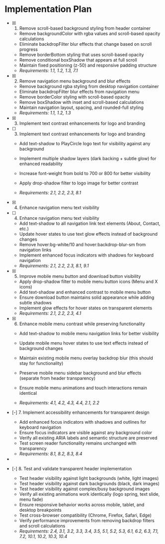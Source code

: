 # Implementation Plan

- [x] 1. Remove scroll-based background styling from header container





  - Remove backgroundColor with rgba values and scroll-based opacity calculations
  - Eliminate backdropFilter blur effects that change based on scroll progress
  - Remove borderBottom styling that uses scroll-based opacity
  - Remove conditional boxShadow that appears at full scroll
  - Maintain fixed positioning (z-50) and responsive padding structure
  - _Requirements: 1.1, 1.2, 1.3, 7.1_

- [x] 2. Remove navigation menu background and blur effects





  - Remove background rgba styling from desktop navigation container
  - Eliminate backdropFilter blur effects from navigation menu
  - Remove borderColor styling with scroll-based opacity
  - Remove boxShadow with inset and scroll-based calculations
  - Maintain navigation layout, spacing, and rounded-full styling
  - _Requirements: 1.1, 1.2, 1.3_


- [x] 3. Implement text contrast enhancements for logo and branding




- [ ] 3. Implement text contrast enhancements for logo and branding
  - Add text-shadow to PlayCircle logo text for visibility against any background
  - Implement multiple shadow layers (dark backing + subtle glow) for enhanced readability
  - Increase font-weight from bold to 700 or 800 for better visibility
  - Apply drop-shadow filter to logo image for better contrast

  - _Requirements: 2.1, 2.2, 2.3, 8.1_
- [x] 4. Enhance navigation menu text visibility




- [ ] 4. Enhance navigation menu text visibility

  - Add text-shadow to all navigation link text elements (About, Contact, etc.)
  - Update hover states to use text glow effects instead of background changes
  - Remove hover:bg-white/10 and hover:backdrop-blur-sm from navigation links
  - Implement enhanced focus indicators with shadows for keyboard navigation
  - _Requirements: 2.1, 2.2, 2.3, 8.1, 9.1_

- [x] 5. Improve mobile menu button and download button visibility




  - Apply drop-shadow filter to mobile menu button icons (Menu and X icons)
  - Add text-shadow and enhanced contrast to mobile menu button
  - Ensure download button maintains solid appearance while adding subtle shadows
  - Implement glow effects for hover states on transparent elements
  - _Requirements: 2.1, 2.2, 2.3, 4.1_

- [x] 6. Enhance mobile menu contrast while preserving functionality




  - Add text-shadow to mobile menu navigation links for better visibility
  - Update mobile menu hover states to use text effects instead of background changes
  - Maintain existing mobile menu overlay backdrop blur (this should stay for functionality)
  - Preserve mobile menu sidebar background and blur effects (separate from header transparency)
  - Ensure mobile menu animations and touch interactions remain identical


  - _Requirements: 4.1, 4.2, 4.3, 4.4, 2.1, 2.2_

- [-] 7. Implement accessibility enhancements for transparent design

  - Add enhanced focus indicators with shadows and outlines for keyboard navigation
  - Ensure focus indicators are visible against any background color
  - Verify all existing ARIA labels and semantic structure are preserved
  - Test screen reader functionality remains unchanged with transparency
  - _Requirements: 8.1, 8.2, 8.3, 8.4_
-

- [-] 8. Test and validate transparent header implementation


  - Test header visibility against light backgrounds (white, light images)
  - Test header visibility against dark backgrounds (black, dark images)  
  - Test header visibility against complex/busy background images
  - Verify all existing animations work identically (logo spring, text slide, menu fade)
  - Ensure responsive behavior works across mobile, tablet, and desktop breakpoints
  - Test cross-browser compatibility (Chrome, Firefox, Safari, Edge)
  - Verify performance improvements from removing backdrop filters and scroll calculations
  - _Requirements: 2.4, 3.1, 3.2, 3.3, 3.4, 3.5, 5.1, 5.2, 5.3, 6.1, 6.2, 6.3, 7.1, 7.2, 10.1, 10.2, 10.3, 10.4_